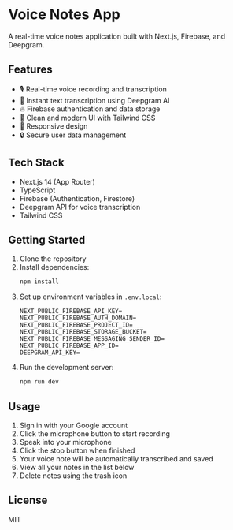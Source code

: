 # Voice Notes App

A real-time voice notes application built with Next.js, Firebase, and Deepgram.

## Features

- 🎙️ Real-time voice recording and transcription
- 📝 Instant text transcription using Deepgram AI
- 🔥 Firebase authentication and data storage
- 🎨 Clean and modern UI with Tailwind CSS
- 📱 Responsive design
- 🔒 Secure user data management

## Tech Stack

- Next.js 14 (App Router)
- TypeScript
- Firebase (Authentication, Firestore)
- Deepgram API for voice transcription
- Tailwind CSS

## Getting Started

1. Clone the repository
2. Install dependencies:
   ```bash
   npm install
   ```
3. Set up environment variables in `.env.local`:
   ```
   NEXT_PUBLIC_FIREBASE_API_KEY=
   NEXT_PUBLIC_FIREBASE_AUTH_DOMAIN=
   NEXT_PUBLIC_FIREBASE_PROJECT_ID=
   NEXT_PUBLIC_FIREBASE_STORAGE_BUCKET=
   NEXT_PUBLIC_FIREBASE_MESSAGING_SENDER_ID=
   NEXT_PUBLIC_FIREBASE_APP_ID=
   DEEPGRAM_API_KEY=
   ```
4. Run the development server:
   ```bash
   npm run dev
   ```

## Usage

1. Sign in with your Google account
2. Click the microphone button to start recording
3. Speak into your microphone
4. Click the stop button when finished
5. Your voice note will be automatically transcribed and saved
6. View all your notes in the list below
7. Delete notes using the trash icon

## License

MIT
